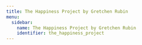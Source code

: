```yaml
---
title: The Happiness Project by Gretchen Rubin
menu:
  sidebar:
    name: The Happiness Project by Gretchen Rubin
    identifier: the_happiness_project
---
```

